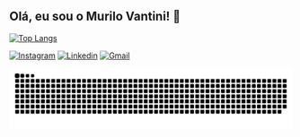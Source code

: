 ## Olá, eu sou o Murilo Vantini! 👋


[![Top Langs](https://github-readme-stats.vercel.app/api/top-langs/?username=MuriloVantini&layout=donut&theme=dark)](https://github.com/anuraghazra/github-readme-stats)

[![Instagram](https://img.shields.io/badge/Instagram-E4405F?style=for-the-badge&logo=instagram&logoColor=white)](https://www.instagram.com/murilovantini/)
[![Linkedin](https://img.shields.io/badge/LinkedIn-0077B5?style=for-the-badge&logo=linkedin&logoColor=white)](https://www.linkedin.com/in/murilo-vantini-9a825a1b8/)
[![Gmail](https://img.shields.io/badge/Gmail-D14836?style=for-the-badge&logo=gmail&logoColor=white)](mailto:m.henrique.vantini18@gmail.com)
<div align="center">
  <img alt="github-snake" src="https://raw.githubusercontent.com/platane/snk/output/github-contribution-grid-snake-dark.svg" />
</div>
